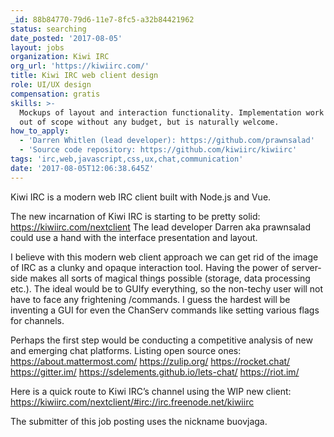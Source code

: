 ```yaml
---
_id: 88b84770-79d6-11e7-8fc5-a32b84421962
status: searching
date_posted: '2017-08-05'
layout: jobs
organization: Kiwi IRC
org_url: 'https://kiwiirc.com/'
title: Kiwi IRC web client design
role: UI/UX design
compensation: gratis
skills: >-
  Mockups of layout and interaction functionality. Implementation work might be
  out of scope without any budget, but is naturally welcome.
how_to_apply:
  - 'Darren Whitlen (lead developer): https://github.com/prawnsalad'
  - 'Source code repository: https://github.com/kiwiirc/kiwiirc'
tags: 'irc,web,javascript,css,ux,chat,communication'
date: '2017-08-05T12:06:38.645Z'
---
```

Kiwi IRC is a modern web IRC client built with Node.js and Vue.

The new incarnation of Kiwi IRC is starting to be pretty solid: https://kiwiirc.com/nextclient
The lead developer Darren aka prawnsalad could use a hand with the interface presentation and layout.

I believe with this modern web client approach we can get rid of the image of IRC as a clunky and opaque interaction tool. Having the power of server-side makes all sorts of magical things possible (storage, data processing etc.). The ideal would be to GUIfy everything, so the non-techy user will not have to face any frightening /commands. I guess the hardest will be inventing a GUI for even the ChanServ commands like setting various flags for channels.

Perhaps the first step would be conducting a competitive analysis of new and emerging chat platforms.
Listing open source ones:
https://about.mattermost.com/
https://zulip.org/
https://rocket.chat/
https://gitter.im/
https://sdelements.github.io/lets-chat/
https://riot.im/

Here is a quick route to Kiwi IRC’s channel using the WIP new client: https://kiwiirc.com/nextclient/#irc://irc.freenode.net/kiwiirc

The submitter of this job posting uses the nickname buovjaga.
